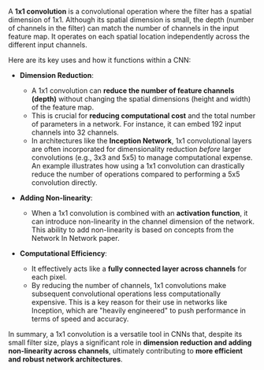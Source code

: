 A **1x1 convolution** is a convolutional operation where the filter has a spatial dimension of 1x1. Although its spatial dimension is small, the depth (number of channels in the filter) can match the number of channels in the input feature map. It operates on each spatial location independently across the different input channels.

Here are its key uses and how it functions within a CNN:

- **Dimension Reduction**:
    
    - A 1x1 convolution can **reduce the number of feature channels (depth)** without changing the spatial dimensions (height and width) of the feature map.
    - This is crucial for **reducing computational cost** and the total number of parameters in a network. For instance, it can embed 192 input channels into 32 channels.
    - In architectures like the **Inception Network**, 1x1 convolutional layers are often incorporated for dimensionality reduction _before_ larger convolutions (e.g., 3x3 and 5x5) to manage computational expense. An example illustrates how using a 1x1 convolution can drastically reduce the number of operations compared to performing a 5x5 convolution directly.
- **Adding Non-linearity**:
    
    - When a 1x1 convolution is combined with an **activation function**, it can introduce non-linearity in the channel dimension of the network. This ability to add non-linearity is based on concepts from the Network In Network paper.
- **Computational Efficiency**:
    
    - It effectively acts like a **fully connected layer across channels** for each pixel.
    - By reducing the number of channels, 1x1 convolutions make subsequent convolutional operations less computationally expensive. This is a key reason for their use in networks like Inception, which are "heavily engineered" to push performance in terms of speed and accuracy.

In summary, a 1x1 convolution is a versatile tool in CNNs that, despite its small filter size, plays a significant role in **dimension reduction and adding non-linearity across channels**, ultimately contributing to **more efficient and robust network architectures**.